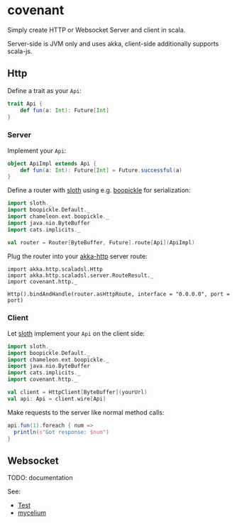 # covenant

Simply create HTTP or Websocket Server and client in scala.

Server-side is JVM only and uses akka, client-side additionally supports scala-js.

## Http

Define a trait as your `Api`:
```scala
trait Api {
    def fun(a: Int): Future[Int]
}
```

### Server

Implement your `Api`:
```scala
object ApiImpl extends Api {
    def fun(a: Int): Future[Int] = Future.successful(a)
}
```

Define a router with [sloth](https://github.com/cornerman/sloth) using e.g. [boopickle](https://github.com/suzaku-io/boopickle) for serialization:
```scala
import sloth._
import boopickle.Default._
import chameleon.ext.boopickle._
import java.nio.ByteBuffer
import cats.implicits._

val router = Router[ByteBuffer, Future].route[Api](ApiImpl)
```

Plug the router into your [akka-http](https://github.com/akka/akka-http) server route:
```
import akka.http.scaladsl.Http
import akka.http.scaladsl.server.RouteResult._
import covenant.http._

Http().bindAndHandle(router.asHttpRoute, interface = "0.0.0.0", port = port)
```

### Client

Let [sloth](https://github.com/cornerman/sloth) implement your `Api` on the client side:
```scala
import sloth._
import boopickle.Default._
import chameleon.ext.boopickle._
import java.nio.ByteBuffer
import cats.implicits._
import covenant.http._

val client = HttpClient[ByteBuffer](yourUrl)
val api: Api = client.wire[Api]
```

Make requests to the server like normal method calls:
```scala
api.fun(1).foreach { num =>
  println(s"Got response: $num")
}
```

## Websocket

TODO: documentation

See:

- [Test](https://github.com/cornerman/covenant/blob/master/ws/jvm/src/test/scala/WsSpec.scala)
- [mycelium](https://github.com/cornerman/mycelium)

